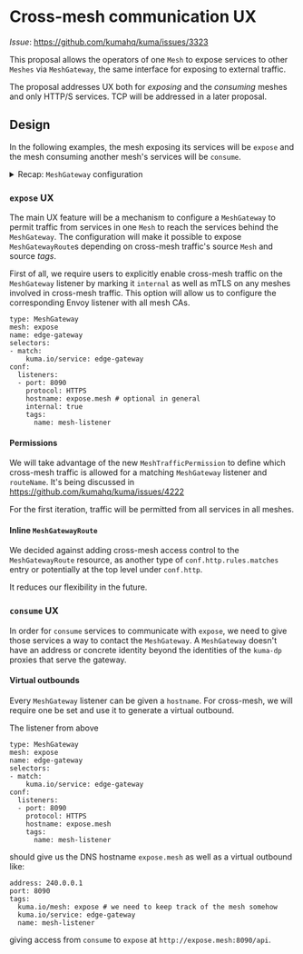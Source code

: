 # Cross-mesh communication UX

_Issue_: https://github.com/kumahq/kuma/issues/3323

This proposal allows the operators of one `Mesh` to expose services to other `Meshes`
via `MeshGateway`, the same interface for exposing to external traffic.

The proposal addresses UX both for _exposing_ and the _consuming_
meshes and only HTTP/S services. TCP will be addressed in a later proposal.

## Design

In the following examples, the mesh exposing its services will be `expose` and
the mesh consuming another mesh's services will be `consume`.

<details>
<summary>Recap: <code>MeshGateway</code> configuration</summary>

```
type: MeshGateway
mesh: expose
name: edge-gateway
selectors:
- match:
    kuma.io/service: edge-gateway
conf:
  listeners:
  - port: 8080
    protocol: HTTP
    hostname: foo.example.com
    tags:
      port: "8080"
---
type: MeshGatewayRoute
mesh: expose
name: edge-gateway-route
selectors:
  - match:
      kuma.io/service: edge-gateway
conf:
  http:
    rules:
      - matches:
          - path:
              match: PREFIX
              value: /api
        backends:
          - destination:
              kuma.io/service: server
```

</details>

### `expose` UX

The main UX feature will be a mechanism to configure a
`MeshGateway` to permit traffic from services in one
`Mesh` to reach the services behind the `MeshGateway`.
The configuration will make it possible to expose `MeshGatewayRoute`s depending
on cross-mesh traffic's source `Mesh` and source _tags_.

First of all, we require users to explicitly enable cross-mesh traffic on
the `MeshGateway` listener by marking it `internal` as well as mTLS on
any meshes involved in cross-mesh traffic.
This option will allow us to configure the corresponding Envoy listener
with all mesh CAs.

```
type: MeshGateway
mesh: expose
name: edge-gateway
selectors:
- match:
    kuma.io/service: edge-gateway
conf:
  listeners:
  - port: 8090
    protocol: HTTPS
    hostname: expose.mesh # optional in general
    internal: true
    tags:
      name: mesh-listener
```

#### Permissions

We will take advantage of the new `MeshTrafficPermission` to define which
cross-mesh traffic is allowed for a matching `MeshGateway` listener and
`routeName`. It's being discussed in https://github.com/kumahq/kuma/issues/4222

For the first iteration, traffic will be permitted from all services in all
meshes.

#### Inline `MeshGatewayRoute`

We decided against adding cross-mesh access control to the `MeshGatewayRoute`
resource, as another type of `conf.http.rules.matches` entry or
potentially at the top level under `conf.http`.

It reduces our flexibility in the future.

### `consume` UX

In order for `consume` services to communicate with `expose`, we need to give
those services a way to contact the `MeshGateway`. A `MeshGateway` doesn't have
an address or concrete identity beyond the identities of the `kuma-dp` proxies that
serve the gateway.

#### Virtual outbounds

Every `MeshGateway` listener can be given a `hostname`. For cross-mesh, we will
require one be set and use it to generate a virtual outbound.

The listener from above

```
type: MeshGateway
mesh: expose
name: edge-gateway
selectors:
- match:
    kuma.io/service: edge-gateway
conf:
  listeners:
  - port: 8090
    protocol: HTTPS
    hostname: expose.mesh
    tags:
      name: mesh-listener
```

should give us the DNS hostname `expose.mesh` as well as a virtual outbound
like:

```
address: 240.0.0.1
port: 8090
tags:
  kuma.io/mesh: expose # we need to keep track of the mesh somehow
  kuma.io/service: edge-gateway
  name: mesh-listener
```

giving access from `consume` to `expose` at `http://expose.mesh:8090/api`.
